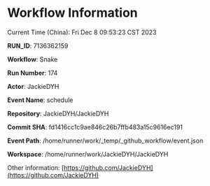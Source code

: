 # Workflow Information

Current Time (China): Fri Dec  8 09:53:23 CST 2023  

**RUN_ID**: 7136362159  

**Workflow**: Snake  

**Run Number**: 174  

**Actor**: JackieDYH  

**Event Name**: schedule  

**Repository**: JackieDYH/JackieDYH  

**Commit SHA**: fd1416cc1c9ae846c26b7ffb483a15c9616ec191  

**Event Path**: /home/runner/work/_temp/_github_workflow/event.json  

**Workspace**: /home/runner/work/JackieDYH/JackieDYH  

Other information: [https://github.com/JackieDYH](https://github.com/JackieDYH)
